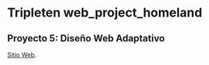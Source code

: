 # Tripleten web_project_homeland

## Proyecto 5: Diseño Web Adaptativo

[Sitio Web](https://cryptidbyte.github.io/web_project_homeland).
